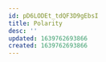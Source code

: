 ```yaml
---
id: pD6LODEt_tdQF3D9gEbsI
title: Polarity
desc: ''
updated: 1639762693866
created: 1639762693866
---
```



